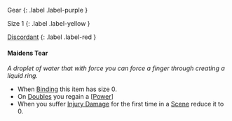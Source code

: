 Gear
{: .label .label-purple }

Size 1
{: .label .label-yellow }

[Discordant](Game/Magic-Items#Discordant)
{: .label .label-red }

#### Maidens Tear
*A droplet of water that with force you can force a finger through creating a liquid ring.*

* When [Binding](Game/Magic-Items#Binding) this item has size 0.
* On [Doubles](Game/Core/Skills#Doubles) you regain a [[Power](Game/Core/Blocks/Power)]
* When you suffer [Injury Damage](Game/Core/Injury#Injury%20Damage) for the first time in a [Scene](Game/Core/Terminology#Scene) reduce it to 0.